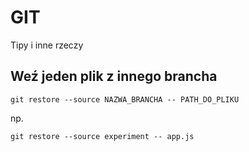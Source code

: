 # GIT

Tipy i inne rzeczy

## Weź jeden plik z innego brancha

```
git restore --source NAZWA_BRANCHA -- PATH_DO_PLIKU
```

np.
```
git restore --source experiment -- app.js
```